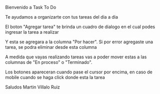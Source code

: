 Bienvenido a Task To Do

Te ayudamos a organizarte con tus tareas del dia a dia

El boton "Agregar tarea" te brinda un cuadro de dialogo en el cual podes ingresar la tarea a realizar

Y esta se agregara a la columna "Por hacer". Si por error agregaste una tarea, se podra eliminar desde esta columna

A medida que vayas realizando tareas vas a poder mover estas a las columnas de "En proceso" o "Terminado".

Los botones apareceran cuando pase el cursor por encima, en caso de mobile cuando se haga click donde esta la tarea

Saludos Martin Villalo Ruiz
